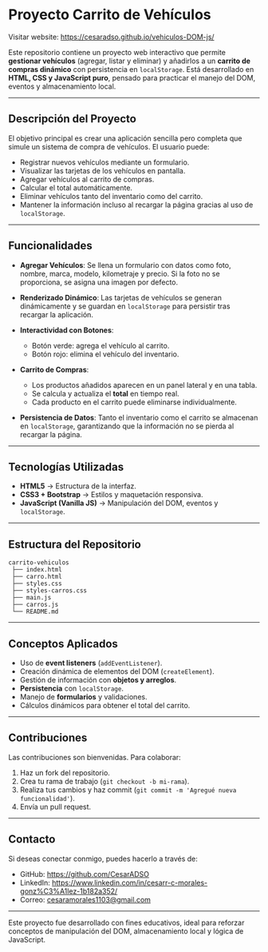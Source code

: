 # Proyecto Carrito de Vehículos

Visitar website: https://cesaradso.github.io/vehiculos-DOM-js/

Este repositorio contiene un proyecto web interactivo que permite **gestionar vehículos** (agregar, listar y eliminar) y añadirlos a un **carrito de compras dinámico** con persistencia en `localStorage`. Está desarrollado en **HTML, CSS y JavaScript puro**, pensado para practicar el manejo del DOM, eventos y almacenamiento local.

---

## Descripción del Proyecto

El objetivo principal es crear una aplicación sencilla pero completa que simule un sistema de compra de vehículos. El usuario puede:

* Registrar nuevos vehículos mediante un formulario.
* Visualizar las tarjetas de los vehículos en pantalla.
* Agregar vehículos al carrito de compras.
* Calcular el total automáticamente.
* Eliminar vehículos tanto del inventario como del carrito.
* Mantener la información incluso al recargar la página gracias al uso de `localStorage`.

---

## Funcionalidades

* **Agregar Vehículos**:
  Se llena un formulario con datos como foto, nombre, marca, modelo, kilometraje y precio. Si la foto no se proporciona, se asigna una imagen por defecto.

* **Renderizado Dinámico**:
  Las tarjetas de vehículos se generan dinámicamente y se guardan en `localStorage` para persistir tras recargar la aplicación.

* **Interactividad con Botones**:

  * Botón verde: agrega el vehículo al carrito.
  * Botón rojo: elimina el vehículo del inventario.

* **Carrito de Compras**:

  * Los productos añadidos aparecen en un panel lateral y en una tabla.
  * Se calcula y actualiza el **total** en tiempo real.
  * Cada producto en el carrito puede eliminarse individualmente.

* **Persistencia de Datos**:
  Tanto el inventario como el carrito se almacenan en `localStorage`, garantizando que la información no se pierda al recargar la página.

---

## Tecnologías Utilizadas

* **HTML5** → Estructura de la interfaz.
* **CSS3 + Bootstrap** → Estilos y maquetación responsiva.
* **JavaScript (Vanilla JS)** → Manipulación del DOM, eventos y `localStorage`.

---

## Estructura del Repositorio

```
carrito-vehiculos
 ├── index.html
 ├── carro.html
 ├── styles.css
 ├── styles-carros.css
 ├── main.js
 ├── carros.js
 └── README.md
```

---

## Conceptos Aplicados

* Uso de **event listeners** (`addEventListener`).
* Creación dinámica de elementos del DOM (`createElement`).
* Gestión de información con **objetos y arreglos**.
* **Persistencia** con `localStorage`.
* Manejo de **formularios** y validaciones.
* Cálculos dinámicos para obtener el total del carrito.

---

## Contribuciones

Las contribuciones son bienvenidas. Para colaborar:

1. Haz un fork del repositorio.
2. Crea tu rama de trabajo (`git checkout -b mi-rama`).
3. Realiza tus cambios y haz commit (`git commit -m 'Agregué nueva funcionalidad'`).
4. Envía un pull request.

---

## Contacto

Si deseas conectar conmigo, puedes hacerlo a través de:

* GitHub: https://github.com/CesarADSO
* LinkedIn: https://www.linkedin.com/in/cesarr-c-morales-gonz%C3%A1lez-1b182a352/
* Correo: cesaramorales1103@gmail.com

---

Este proyecto fue desarrollado con fines educativos, ideal para reforzar conceptos de manipulación del DOM, almacenamiento local y lógica de JavaScript.

